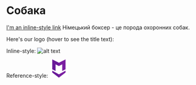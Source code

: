 # Собака
[I'm an inline-style link](https://pixabay.com/ru/photos/%D0%B1%D0%BE%D0%BA%D1%81%D0%B5%D1%80-%D1%81%D0%BE%D0%B1%D0%B0%D0%BA%D0%B0-%D0%B4%D0%BE%D0%BC%D0%B0%D1%88%D0%BD%D0%B5%D0%B5-%D0%B6%D0%B8%D0%B2%D0%BE%D1%82%D0%BD%D0%BE%D0%B5-1277804/)
Німецький боксер - це порода охоронних собак.

Here's our logo (hover to see the title text):

Inline-style: 
![alt text](https://pixabay.com/ru/photos/%D0%B1%D0%BE%D0%BA%D1%81%D0%B5%D1%80-%D1%81%D0%BE%D0%B1%D0%B0%D0%BA%D0%B0-%D0%B4%D0%BE%D0%BC%D0%B0%D1%88%D0%BD%D0%B5%D0%B5-%D0%B6%D0%B8%D0%B2%D0%BE%D1%82%D0%BD%D0%BE%D0%B5-1277804/ "Logo Title Text 1")

Reference-style: 
![alt text][logo]

[logo]: https://github.com/adam-p/markdown-here/raw/master/src/common/images/icon48.png "Logo Title Text 2"
